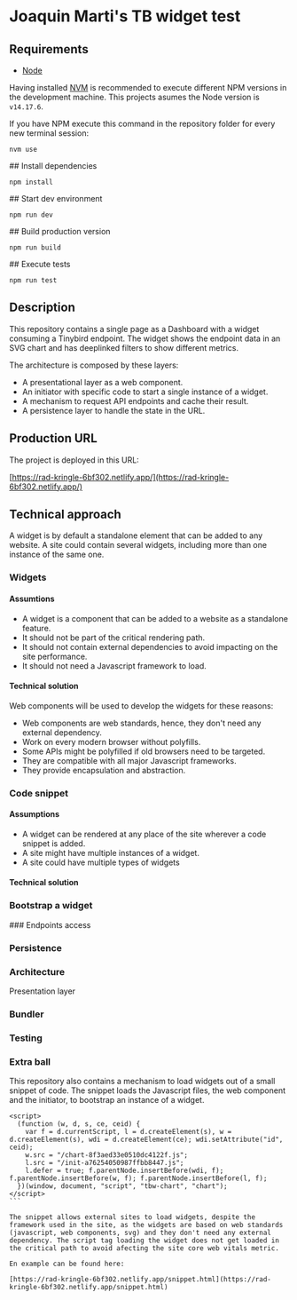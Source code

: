 # Joaquin Marti's TB widget test

## Requirements

* [Node](https://nodejs.org/)

Having installed [NVM](https://github.com/creationix/nvm) is recommended to execute different NPM versions in the development machine. This projects asumes the Node version is `v14.17.6`.

If you have NPM execute this command in the repository folder for every new terminal session:

```
nvm use
```

## Install dependencies

```
npm install
```

## Start dev environment

```
npm run dev
```

## Build production version

```
npm run build
```

## Execute tests

```
npm run test
```

## Description

This repository contains a single page as a Dashboard with a widget consuming a Tinybird endpoint. The widget shows the endpoint data in an SVG chart and has deeplinked filters to show different metrics.

The architecture is composed by these layers:

- A presentational layer as a web component.
- An initiator with specific code to start a single instance of a widget.
- A mechanism to request API endpoints and cache their result.
- A persistence layer to handle the state in the URL.

## Production URL

The project is deployed in this URL:

[https://rad-kringle-6bf302.netlify.app/](https://rad-kringle-6bf302.netlify.app/)

## Technical approach

A widget is by default a standalone element that can be added to any website. A site could contain several widgets, including more than one instance of the same one.

### Widgets

#### Assumtions

- A widget is a component that can be added to a website as a standalone feature.
- It should not be part of the critical rendering path.
- It should not contain external dependencies to avoid impacting on the site performance.
- It should not need a Javascript framework to load.

#### Technical solution

Web components will be used to develop the widgets for these reasons:

- Web components are web standards, hence, they don't need any external dependency.
- Work on every modern browser without polyfills.
- Some APIs might be polyfilled if old browsers need to be targeted.
- They are compatible with all major Javascript frameworks.
- They provide encapsulation and abstraction.

### Code snippet

#### Assumptions

- A widget can be rendered at any place of the site wherever a code snippet is added.
- A site might have multiple instances of a widget.
- A site could have multiple types of widgets

#### Technical solution


### Bootstrap a widget

### Endpoints access

### Persistence


### Architecture


Presentation layer

### Bundler

### Testing

### Extra ball

This repository also contains a mechanism to load widgets out of a small snippet of code. The snippet loads the Javascript files, the web component and the initiator, to bootstrap an instance of a widget.

````
<script>
  (function (w, d, s, ce, ceid) {
    var f = d.currentScript, l = d.createElement(s), w = d.createElement(s), wdi = d.createElement(ce); wdi.setAttribute("id", ceid);
    w.src = "/chart-8f3aed33e0510dc4122f.js";
    l.src = "/init-a76254050987ffbb8447.js";
    l.defer = true; f.parentNode.insertBefore(wdi, f); f.parentNode.insertBefore(w, f); f.parentNode.insertBefore(l, f);
  })(window, document, "script", "tbw-chart", "chart");
</script>
```

The snippet allows external sites to load widgets, despite the framework used in the site, as the widgets are based on web standards (javascript, web components, svg) and they don't need any external dependency. The script tag loading the widget does not get loaded in the critical path to avoid afecting the site core web vitals metric.

En example can be found here:

[https://rad-kringle-6bf302.netlify.app/snippet.html](https://rad-kringle-6bf302.netlify.app/snippet.html)
